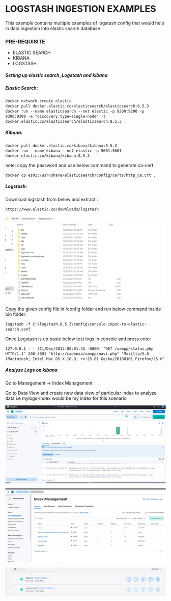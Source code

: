 # LOGSTASH INGESTION EXAMPLES
This example contains multiple examples of logstash config that would help in data ingestion into elastic search database


### PRE-REQUISITE

* ELASTIC SEARCH
* KIBANA
* LOGSTASH


##### Setting up elastic search ,Logstash and kibana

##### Elastic Search:
    
    docker network create elastic
    docker pull docker.elastic.co/elasticsearch/elasticsearch:8.5.3
    docker run --name elasticsearch --net elastic -p 9200:9200 -p 9300:9300 -e "discovery.type=single-node" -t docker.elastic.co/elasticsearch/elasticsearch:8.5.3
    

##### Kibana:

    docker pull docker.elastic.co/kibana/kibana:8.5.3
    docker run --name kibana --net elastic -p 5601:5601 docker.elastic.co/kibana/kibana:8.5.3

note: copy the password and use below command to generate ca-cert

    docker cp es01:/usr/share/elasticsearch/config/certs/http_ca.crt .



##### Logstash:

Download logstash from below and extract :

    https://www.elastic.co/downloads/logstash


![img.png](img.png)


Copy the given config file in /config folder and run below command inside bin folder:
    
    logstash -f C:\logstash-8.5.3\config\console-input-to-elastic-search.conf

Once Logstash is up paste below test logs in console and press enter

    127.0.0.1 - - [11/Dec/2013:00:01:45 -0800] "GET /xampp/status.php HTTP/1.1" 200 3891 "http://cadenza/xampp/navi.php" "Mozilla/5.0 (Macintosh; Intel Mac OS X 10.9; rv:25.0) Gecko/20100101 Firefox/25.0"


##### Analyze Logs on kibana

Go to Management -> Index Management   

Go to Data View and create new data view of particular index to analyze data i.e mylogs-index would be my index for this scenario

![img_3.png](img_3.png)

![img_2.png](img_2.png)


![img_1.png](img_1.png)